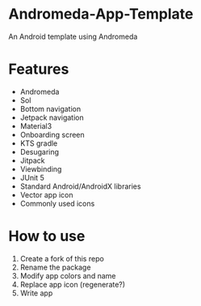 # Andromeda-App-Template
An Android template using Andromeda

# Features
- Andromeda
- Sol
- Bottom navigation
- Jetpack navigation
- Material3
- Onboarding screen
- KTS gradle
- Desugaring
- Jitpack
- Viewbinding
- JUnit 5
- Standard Android/AndroidX libraries
- Vector app icon
- Commonly used icons

# How to use
1. Create a fork of this repo
2. Rename the package
3. Modify app colors and name
4. Replace app icon (regenerate?)
5. Write app
